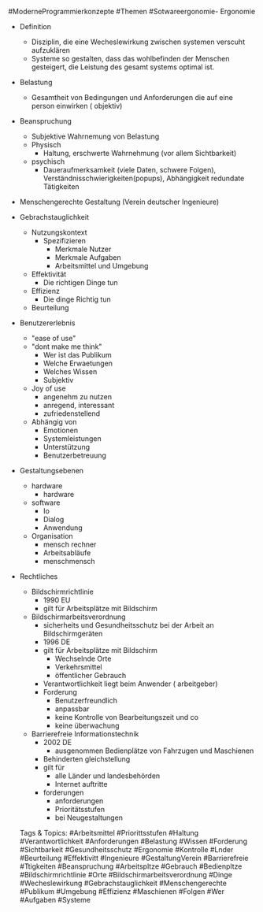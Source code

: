  #ModerneProgrammierkonzepte #Themen #Sotwareergonomie- Ergonomie
  - Definition
    - Disziplin, die eine Wecheslewirkung zwischen systemen verscuht aufzuklären
    - Systeme so gestalten, dass das wohlbefinden der Menschen gesteigert, die Leistung des gesamt systems optimal ist.
  - Belastung
    - Gesamtheit von Bedingungen und Anforderungen die auf eine person einwirken ( objektiv)
  - Beanspruchung
    - Subjektive Wahrnemung von Belastung
    - Physisch
      - Haltung, erschwerte Wahrnehmung (vor allem Sichtbarkeit)
    - psychisch
      - Daueraufmerksamkeit (viele Daten, schwere Folgen), Verständnisschwierigkeiten(popups), Abhängigkeit
redundate Tätigkeiten
  - Menschengerechte 
Gestaltung
(Verein deutscher Ingenieure)
  - Gebrachstauglichkeit
    - Nutzungskontext
      - Spezifizieren
        - Merkmale Nutzer
        - Merkmale Aufgaben
        - Arbeitsmittel und Umgebung
    - Effektivität
      - Die richtigen Dinge tun
    - Effizienz
      - Die dinge Richtig tun
    - Beurteilung
  - Benutzererlebnis
    - "ease of use"
    - "dont make me think"
      - Wer ist das Publikum
      - Welche Erwaetungen
      - Welches Wissen
      - Subjektiv
    - Joy of use
      - angenehm zu nutzen
      - anregend, interessant
      - zufriedenstellend
    - Abhängig von
      - Emotionen
      - Systemleistungen
      - Unterstützung
      - Benutzerbetreuung
- Gestaltungsebenen
  - hardware
    - hardware
  - software
    - Io
    - Dialog
    - Anwendung
  - Organisation
    - mensch rechner 
    - Arbeitsabläufe
    - menschmensch
- Rechtliches
  - Bildschirmrichtlinie
    - 1990 EU
    - gilt für Arbeitsplätze mit Bildschirm
  - Bildschirmarbeitsverordnung
    - sicherheits und Gesundheitsschutz bei der Arbeit an Bildschirmgeräten
    - 1996 DE
    - gilt für Arbeitsplätze mit Bildschirm
      - Wechselnde Orte
      - Verkehrsmittel
      - öffentlicher Gebrauch
    - Verantwortlichkeit liegt beim Anwender ( arbeitgeber)
    - Forderung
      - Benutzerfreundlich
      - anpassbar
      - keine Kontrolle von Bearbeitungszeit und co
      - keine überwachung
  - Barrierefreie Informationstechnik
    - 2002 DE
      - ausgenommen Bedienplätze  von Fahrzugen und Maschienen
    - Behinderten gleichstellung
    - gilt für 
      - alle Länder und landesbehörden
      - Internet auftritte
    - forderungen
      - anforderungen
      - Prioritätsstufen
      - bei Neugestaltungen

   Tags & Topics:
   #Arbeitsmittel
   #Priorittsstufen
   #Haltung
   #Verantwortlichkeit
   #Anforderungen
   #Belastung
   #Wissen
   #Forderung
   #Sichtbarkeit
   #Gesundheitsschutz
   #Ergonomie
   #Kontrolle
   #Lnder
   #Beurteilung
   #Effektivitt
   #Ingenieure
   #GestaltungVerein
   #Barrierefreie
   #Ttigkeiten
   #Beanspruchung
   #Arbeitspltze
   #Gebrauch
   #Bedienpltze
   #Bildschirmrichtlinie
   #Orte
   #Bildschirmarbeitsverordnung
   #Dinge
   #Wecheslewirkung
   #Gebrachstauglichkeit
   #Menschengerechte
   #Publikum
   #Umgebung
   #Effizienz
   #Maschienen
   #Folgen
   #Wer
   #Aufgaben
   #Systeme